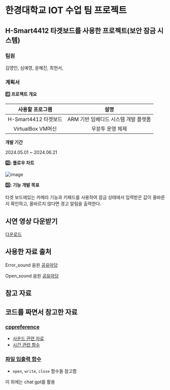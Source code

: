 # 한경대학교 IOT 수업 팀 프로젝트

## H-Smart4412 타겟보드를 사용한 프로젝트(보안 잠금 시스템)

### 팀원
김영인, 심예영, 윤혜진, 최현서,

### 계획서

**1️⃣ 프로젝트 개요**

|사용할 프로그램|설명|
|:---:|:---:|
|H-Smart4412 타겟보드|ARM 기반 임베디드 시스템 개발 플랫폼|
|VirtualBox VM머신|우분투 운영 체제|

**개발 기간**

2024.05.01 ~ 2024.06.21

**2️⃣: 플로우 차트**

![image](https://github.com/lold2424/IOT-Team-Project/assets/91832324/ce12e17a-8250-409f-bd50-805423075ad4)

**3️⃣: 기능 개발 목표**

타겟 보드에있는 카메라 기능과 키패드를 사용하여 잠금 상태에서 입력받은 값이 올바른지 확인하고, 올바르지 않다면 경고 알림을 출력한다.

## 시연 영상 다운받기

[다운로드](https://github.com/lold2424/IOT-Team-Project/blob/main/Presentation/Operation_video.mp4)

## 사용한 자료 출처

Error_sound 음원 [공유마당](https://gongu.copyright.or.kr/gongu/wrt/wrt/view.do?wrtSn=13252821&menuNo=200020)

Open_sound 음원 [공유마당](https://gongu.copyright.or.kr/gongu/wrt/wrt/view.do?wrtSn=13242733&menuNo=200020)

## 참고 자료

## 코드를 짜면서 참고한 자료

### [cppreference](https://en.cppreference.com/w/)
- [사운드 관련 자료](https://en.cppreference.com/w/cpp/utility/apply)
- [시간 관련 함수](https://en.cppreference.com/w/cpp/chrono/c/time)
### [파일 입출력 함수](https://man7.org/linux/man-pages/man2/open.2.html)
  - `open`, `write`, `close` 함수들 참고함

이 외에는 chat gpt를 활용
